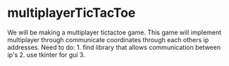 # multiplayerTicTacToe
We will be making a multiplayer tictactoe game. This game will implement multiplayer through communicate coordinates through each others ip addresses.
  Need to do:
    1. find library that allows communication between ip's
    2. use tkinter for gui
    3. 
